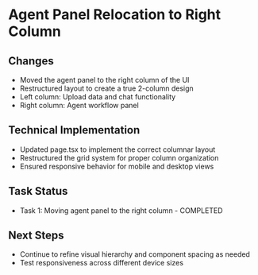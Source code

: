 # Agent Panel Relocation to Right Column

## Changes
- Moved the agent panel to the right column of the UI
- Restructured layout to create a true 2-column design
- Left column: Upload data and chat functionality
- Right column: Agent workflow panel

## Technical Implementation
- Updated page.tsx to implement the correct columnar layout
- Restructured the grid system for proper column organization
- Ensured responsive behavior for mobile and desktop views

## Task Status
- Task 1: Moving agent panel to the right column - COMPLETED

## Next Steps
- Continue to refine visual hierarchy and component spacing as needed
- Test responsiveness across different device sizes
